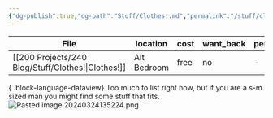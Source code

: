 ```yaml
---
{"dg-publish":true,"dg-path":"Stuff/Clothes!.md","permalink":"/stuff/clothes/"}
---
```



| File                                                  | location    | cost | want_back | person_taking |
| ----------------------------------------------------- | ----------- | ---- | --------- | ------------- |
| [[200 Projects/240 Blog/Stuff/Clothes!\|Clothes!]] | Alt Bedroom | free | no        | \-            |

{ .block-language-dataview}
Too much to list right now, but if you are a s-m sized man you might find some stuff that fits. 
![Pasted image 20240324135224.png](/img/user/Attachments/Pasted%20image%2020240324135224.png)